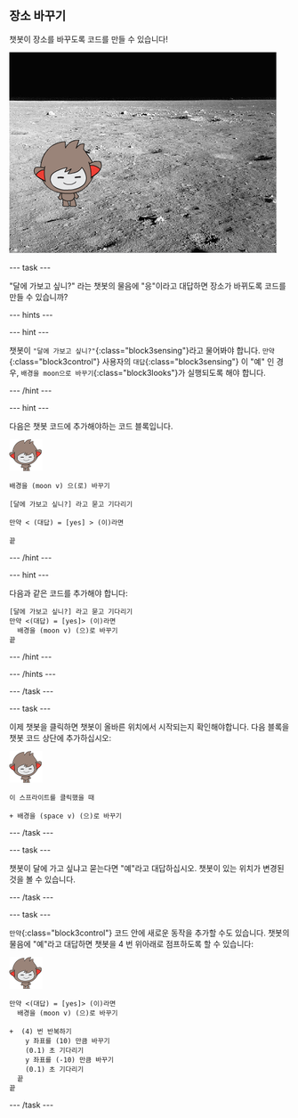 ## 장소 바꾸기

챗봇이 장소를 바꾸도록 코드를 만들 수 있습니다!

![변화하는 배경 테스트](images/chatbot-backdrop-moon.png)

--- task ---

"달에 가보고 싶니?" 라는 챗봇의 물음에 "응"이라고 대답하면 장소가 바뀌도록 코드를 만들 수 있습니까?

--- hints ---

--- hint ---

챗봇이 `"달에 가보고 싶니?"`{:class="block3sensing"}라고 물어봐야 합니다. `만약`{:class="block3control"} 사용자의 `대답`{:class="block3sensing"} 이 "예" 인 경우, `배경을 moon으로 바꾸기`{:class="block3looks"}가 실행되도록 해야 합니다.

--- /hint ---

--- hint ---

다음은 챗봇 코드에 추가해야하는 코드 블록입니다.

![나노 스프라이트](images/nano-sprite.png)

```blocks3
배경을 (moon v) 으(로) 바꾸기

[달에 가보고 싶니?] 라고 묻고 기다리기

만약 < (대답) = [yes] > (이)라면

끝
```

--- /hint ---

--- hint ---

다음과 같은 코드를 추가해야 합니다:

```blocks3
[달에 가보고 싶니?] 라고 묻고 기다리기
만약 <(대답) = [yes]> (이)라면
  배경을 (moon v) (으)로 바꾸기
끝
```

--- /hint ---

--- /hints ---

--- /task ---

--- task ---

이제 챗봇을 클릭하면 챗봇이 올바른 위치에서 시작되는지 확인해야합니다. 다음 블록을 챗봇 코드 상단에 추가하십시오:

![나노 스프라이트](images/nano-sprite.png)

```blocks3
이 스프라이트를 클릭했을 때

+ 배경을 (space v) (으)로 바꾸기
```

--- /task ---

--- task ---

챗봇이 달에 가고 싶냐고 묻는다면 "예"라고 대답하십시오. 챗봇이 있는 위치가 변경된 것을 볼 수 있습니다.

--- /task ---

--- task ---

`만약`{:class="block3control"} 코드 안에 새로운 동작을 추가할 수도 있습니다. 챗봇의 물음에 "예"라고 대답하면 챗봇을 4 번 위아래로 점프하도록 할 수 있습니다:

![나노 스프라이트](images/nano-sprite.png)

```blocks3
만약 <(대답) = [yes]> (이)라면
  배경을 (moon v) (으)로 바꾸기

+  (4) 번 반복하기
    y 좌표를 (10) 만큼 바꾸기
    (0.1) 초 기다리기
    y 좌표를 (-10) 만큼 바꾸기
    (0.1) 초 기다리기
  끝
끝
```

--- /task ---